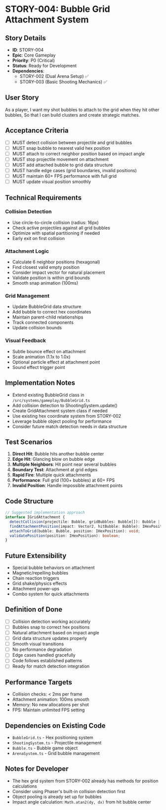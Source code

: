 # STORY-004: Bubble Grid Attachment System

## Story Details
- **ID**: STORY-004
- **Epic**: Core Gameplay
- **Priority**: P0 (Critical)
- **Status**: Ready for Development
- **Dependencies**: 
  - STORY-002 (Dual Arena Setup) ✅
  - STORY-003 (Basic Shooting Mechanics) ✅

## User Story
As a player,
I want my shot bubbles to attach to the grid when they hit other bubbles,
So that I can build clusters and create strategic matches.

## Acceptance Criteria
- [ ] MUST detect collision between projectile and grid bubbles
- [ ] MUST snap bubble to nearest valid hex position
- [ ] MUST attach to correct neighbor position based on impact angle
- [ ] MUST stop projectile movement on attachment
- [ ] MUST add attached bubble to grid data structure
- [ ] MUST handle edge cases (grid boundaries, invalid positions)
- [ ] MUST maintain 60+ FPS performance with full grid
- [ ] MUST update visual position smoothly

## Technical Requirements

### Collision Detection
- Use circle-to-circle collision (radius: 16px)
- Check active projectiles against all grid bubbles
- Optimize with spatial partitioning if needed
- Early exit on first collision

### Attachment Logic
- Calculate 6 neighbor positions (hexagonal)
- Find closest valid empty position
- Consider impact vector for natural placement
- Validate position is within grid bounds
- Smooth snap animation (100ms)

### Grid Management
- Update BubbleGrid data structure
- Add bubble to correct hex coordinates
- Maintain parent-child relationships
- Track connected components
- Update collision bounds

### Visual Feedback
- Subtle bounce effect on attachment
- Scale animation (1.1x to 1.0x)
- Optional particle effect at attachment point
- Sound effect trigger point

## Implementation Notes
- Extend existing BubbleGrid class in `/src/systems/gameplay/BubbleGrid.ts`
- Add collision detection to ShootingSystem.update()
- Create GridAttachment system class if needed
- Use existing hex coordinate system from STORY-002
- Leverage bubble object pooling for performance
- Consider future match detection needs in data structure

## Test Scenarios
1. **Direct Hit**: Bubble hits another bubble center
2. **Edge Hit**: Glancing blow on bubble edge
3. **Multiple Neighbors**: Hit point near several bubbles
4. **Boundary Test**: Attachment at grid edges
5. **Rapid Fire**: Multiple quick attachments
6. **Performance**: Full grid (100+ bubbles) at 60+ FPS
7. **Invalid Position**: Handle impossible attachment points

## Code Structure
```typescript
// Suggested implementation approach
interface IGridAttachment {
  detectCollision(projectile: Bubble, gridBubbles: Bubble[]): Bubble | null;
  findAttachmentPosition(impact: Vector2, hitBubble: Bubble): IHexPosition;
  attachToGrid(bubble: Bubble, position: IHexPosition): void;
  validatePosition(position: IHexPosition): boolean;
}
```

## Future Extensibility
- Special bubble behaviors on attachment
- Magnetic/repelling bubbles
- Chain reaction triggers
- Grid shake/physics effects
- Attachment power-ups
- Combo system for quick attachments

## Definition of Done
- [ ] Collision detection working accurately
- [ ] Bubbles snap to correct hex positions
- [ ] Natural attachment based on impact angle
- [ ] Grid data structure updates properly
- [ ] Smooth visual transitions
- [ ] No performance degradation
- [ ] Edge cases handled gracefully
- [ ] Code follows established patterns
- [ ] Ready for match detection integration

## Performance Targets
- Collision checks: < 2ms per frame
- Attachment animation: 100ms smooth
- Memory: No new allocations per shot
- FPS: Maintain unlimited FPS setting

## Dependencies on Existing Code
- `BubbleGrid.ts` - Hex positioning system
- `ShootingSystem.ts` - Projectile management
- `Bubble.ts` - Bubble game object
- `ArenaSystem.ts` - Grid bubble management

## Notes for Developer
- The hex grid system from STORY-002 already has methods for position calculations
- Consider using Phaser's built-in collision detection first
- Object pooling is already set up for bubbles
- Impact angle calculation: `Math.atan2(dy, dx)` from hit bubble center